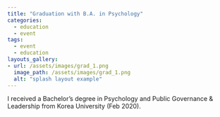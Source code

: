 ```yaml
---
title: "Graduation with B.A. in Psychology"
categories:
  - education
  - event
tags:
  - event
  - education
layouts_gallery:
- url: /assets/images/grad_1.png
  image_path: /assets/images/grad_1.png
  alt: "splash layout example"
---
```


I received a Bachelor’s degree in Psychology and Public Governance & Leadership from Korea University (Feb 2020).  

